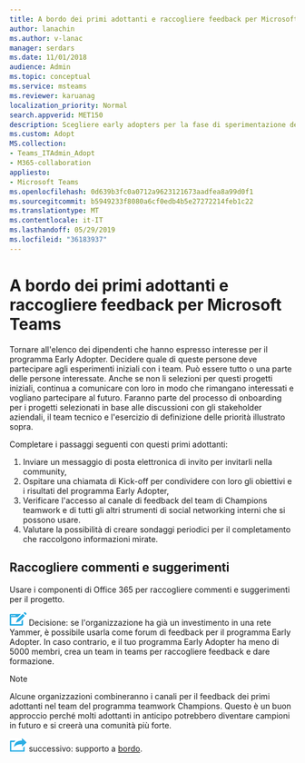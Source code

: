 ```yaml
---
title: A bordo dei primi adottanti e raccogliere feedback per Microsoft Teams
author: lanachin
ms.author: v-lanac
manager: serdars
ms.date: 11/01/2018
audience: Admin
ms.topic: conceptual
ms.service: msteams
ms.reviewer: karuanag
localization_priority: Normal
search.appverid: MET150
description: Scegliere early adopters per la fase di sperimentazione dell'adozione di teams e quindi raccogliere feedback per il progetto.
ms.custom: Adopt
MS.collection:
- Teams_ITAdmin_Adopt
- M365-collaboration
appliesto:
- Microsoft Teams
ms.openlocfilehash: 0d639b3fc0a0712a9623121673aadfea8a99d0f1
ms.sourcegitcommit: b5949233f8080a6cf0edb4b5e27272214feb1c22
ms.translationtype: MT
ms.contentlocale: it-IT
ms.lasthandoff: 05/29/2019
ms.locfileid: "36183937"
---
```

# <a name="onboard-early-adopters-and-gather-feedback-for-microsoft-teams"></a>A bordo dei primi adottanti e raccogliere feedback per Microsoft Teams

Tornare all'elenco dei dipendenti che hanno espresso interesse per il programma Early Adopter. Decidere quale di queste persone deve partecipare agli esperimenti iniziali con i team. Può essere tutto o una parte delle persone interessate. Anche se non li selezioni per questi progetti iniziali, continua a comunicare con loro in modo che rimangano interessati e vogliano partecipare al futuro. Faranno parte del processo di onboarding per i progetti selezionati in base alle discussioni con gli stakeholder aziendali, il team tecnico e l'esercizio di definizione delle priorità illustrato sopra. 

Completare i passaggi seguenti con questi primi adottanti:

1. Inviare un messaggio di posta elettronica di invito per invitarli nella community,
2. Ospitare una chiamata di Kick-off per condividere con loro gli obiettivi e i risultati del programma Early Adopter,
3. Verificare l'accesso al canale di feedback del team di Champions teamwork e di tutti gli altri strumenti di social networking interni che si possono usare. 
4. Valutare la possibilità di creare sondaggi periodici per il completamento che raccolgono informazioni mirate.

## <a name="gather-feedback"></a>Raccogliere commenti e suggerimenti

Usare i componenti di Office 365 per raccogliere commenti e suggerimenti per il progetto.
  
![Icona che rappresenta un punto decisionale](media/teams-adoption-decision-icon.png) Decisione: se l'organizzazione ha già un investimento in una rete Yammer, è possibile usarla come forum di feedback per il programma Early Adopter. In caso contrario, e il tuo programma Early Adopter ha meno di 5000 membri, crea un team in teams per raccogliere feedback e dare formazione.
  
> [!Note]
> Alcune organizzazioni combineranno i canali per il feedback dei primi adottanti nel team del programma teamwork Champions. Questo è un buon approccio perché molti adottanti in anticipo potrebbero diventare campioni in futuro e si creerà una comunità più forte. 


![Icona che rappresenta il passaggio](media/teams-adoption-next-icon.png) successivo: supporto a [bordo](teams-adoption-onboard-support.md).
